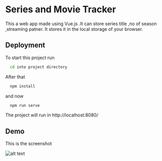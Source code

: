 
# Series and Movie Tracker

This a web app made using Vue.js .It  can store series title ,no of season ,streaming patner.
It stores it in the local storage of your browser.



## Deployment

To start this project run

```bash
  cd into project directory
```
After that
```bash
  npm install
```
and now
```bash
  npm run serve
```
The project will run in http://localhost:8080/



  
## Demo

This is the screenshot

  


![alt text](https://ik.imagekit.io/pqtlhkea61y/movieapp_ilrYE90PG.JPG)

  
